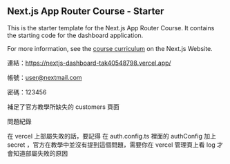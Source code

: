 ## Next.js App Router Course - Starter

This is the starter template for the Next.js App Router Course. It contains the starting code for the dashboard application.

For more information, see the [course curriculum](https://nextjs.org/learn) on the Next.js Website.

連結：https://nextjs-dashboard-tak40548798.vercel.app/

帳號：user@nextmail.com

密碼：123456

補足了官方教學所缺失的 customers 頁面


問題紀錄

在 vercel 上部屬失敗的話，要記得 在 auth.config.ts 裡面的 authConfig 加上 secret ，官方在教學中並沒有提到這個問題，需要你在 vercel 管理頁上看 log 才會知道部屬失敗的原因
